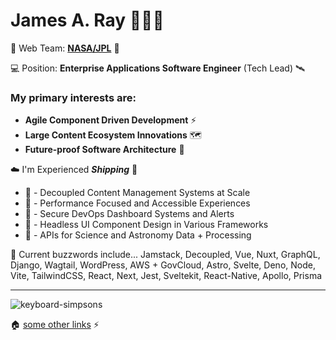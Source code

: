 # James A. Ray 👨🏻‍💻 

🚀 Web Team: [**NASA/JPL**](https://www.jpl.nasa.gov) 🏢

💻 Position: **Enterprise Applications Software Engineer** (Tech Lead) 🛰

### My primary interests are:
- **Agile Component Driven Development** ⚡️
- **Large Content Ecosystem Innovations** 🗺
- **Future-proof Software Architecture** 🔮

☁️ I'm Experienced **_Shipping_** 🐐
- 🎃 - Decoupled Content Management Systems at Scale
- 🧏 - Performance Focused and Accessible Experiences 
- 🚨 - Secure DevOps Dashboard Systems and Alerts 
- 🧠 - Headless UI Component Design in Various Frameworks 
- 📡 - APIs for Science and Astronomy Data + Processing

🤖️ Current buzzwords include... Jamstack, Decoupled, Vue, Nuxt, GraphQL, Django, Wagtail, WordPress, AWS + GovCloud, Astro, Svelte, Deno, Node, Vite, TailwindCSS, React, Next, Jest, Sveltekit, React-Native, Apollo, Prisma 

----

![keyboard-simpsons](https://user-images.githubusercontent.com/1471894/180178352-1720e97a-1f98-401c-947e-d9dab25ef4f3.gif)

🏠 [some other links](https://www.james.engineer) ⚡️
